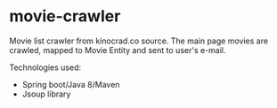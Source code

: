 # movie-crawler
Movie list crawler from kinocrad.co source. 
The main page movies are crawled, mapped to Movie Entity and sent to user's e-mail. 

Technologies used: 
* Spring boot/Java 8/Maven 
* Jsoup library 
